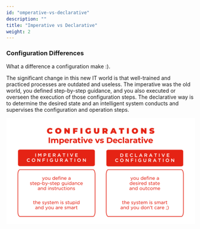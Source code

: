 ```yaml
---
id: "omperative-vs-declarative"
description: ""
title: "Imperative vs Declarative"
weight: 2
---
```


### Configuration Differences

What a difference a configuration make :).

The significant change in this new IT world is that well-trained and practiced processes are outdated and useless. The imperative was the old world, you defined step-by-step guidance, and you also executed or overseen the execution of those configuration steps. The declarative way is to determine the desired state and an intelligent system conducts and supervises the configuration and operation steps.


![impvsdec](impvsdec.png)
